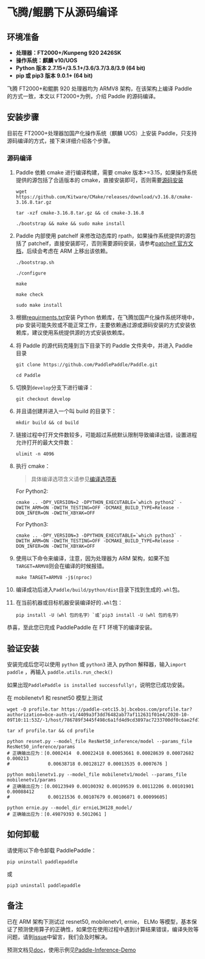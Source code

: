 # **飞腾/鲲鹏下从源码编译**

## 环境准备

* **处理器：FT2000+/Kunpeng 920 2426SK**
* **操作系统：麒麟 v10/UOS**
* **Python 版本 2.7.15+/3.5.1+/3.6/3.7/3.8/3.9 (64 bit)**
* **pip 或 pip3 版本 9.0.1+ (64 bit)**

飞腾 FT2000+和鲲鹏 920 处理器均为 ARMV8 架构，在该架构上编译 Paddle 的方式一致，本文以 FT2000+为例，介绍 Paddle 的源码编译。

## 安装步骤

目前在 FT2000+处理器加国产化操作系统（麒麟 UOS）上安装 Paddle，只支持源码编译的方式，接下来详细介绍各个步骤。

<a name="arm_source"></a>
### **源码编译**

1. Paddle 依赖 cmake 进行编译构建，需要 cmake 版本>=3.15，如果操作系统提供的源包括了合适版本的 cmake，直接安装即可，否则需要[源码安装](https://github.com/Kitware/CMake)

    ```
    wget https://github.com/Kitware/CMake/releases/download/v3.16.8/cmake-3.16.8.tar.gz
    ```

    ```
    tar -xzf cmake-3.16.8.tar.gz && cd cmake-3.16.8
    ```

    ```
    ./bootstrap && make && sudo make install
    ```

2. Paddle 内部使用 patchelf 来修改动态库的 rpath，如果操作系统提供的源包括了 patchelf，直接安装即可，否则需要源码安装，请参考[patchelf 官方文档](https://github.com/NixOS/patchelf)，后续会考虑在 ARM 上移出该依赖。

    ```
    ./bootstrap.sh
    ```

    ```
    ./configure
    ```

    ```
    make
    ```

    ```
    make check
    ```

    ```
    sudo make install
    ```

3. 根据[requirments.txt](https://github.com/PaddlePaddle/Paddle/blob/develop/python/requirements.txt)安装 Python 依赖库，在飞腾加国产化操作系统环境中，pip 安装可能失败或不能正常工作，主要依赖通过源或源码安装的方式安装依赖库，建议使用系统提供源的方式安装依赖库。

4. 将 Paddle 的源代码克隆到当下目录下的 Paddle 文件夹中，并进入 Paddle 目录

    ```
    git clone https://github.com/PaddlePaddle/Paddle.git
    ```

    ```
    cd Paddle
    ```

5. 切换到`develop`分支下进行编译：

    ```
    git checkout develop
    ```

6. 并且请创建并进入一个叫 build 的目录下：

    ```
    mkdir build && cd build
    ```

7. 链接过程中打开文件数较多，可能超过系统默认限制导致编译出错，设置进程允许打开的最大文件数：

    ```
    ulimit -n 4096
    ```

8. 执行 cmake：

    >具体编译选项含义请参见[编译选项表](https://www.paddlepaddle.org.cn/documentation/docs/zh/develop/install/Tables.html#Compile)

    For Python2:
    ```
    cmake .. -DPY_VERSION=2 -DPYTHON_EXECUTABLE=`which python2` -DWITH_ARM=ON -DWITH_TESTING=OFF -DCMAKE_BUILD_TYPE=Release -DON_INFER=ON -DWITH_XBYAK=OFF
    ```

    For Python3:
    ```
    cmake .. -DPY_VERSION=3 -DPYTHON_EXECUTABLE=`which python3` -DWITH_ARM=ON -DWITH_TESTING=OFF -DCMAKE_BUILD_TYPE=Release -DON_INFER=ON -DWITH_XBYAK=OFF
    ```

9. 使用以下命令来编译，注意，因为处理器为 ARM 架构，如果不加`TARGET=ARMV8`则会在编译的时候报错。

    ```
    make TARGET=ARMV8 -j$(nproc)
    ```

10. 编译成功后进入`Paddle/build/python/dist`目录下找到生成的`.whl`包。

11. 在当前机器或目标机器安装编译好的`.whl`包：

    ```
    pip install -U（whl 包的名字）`或`pip3 install -U（whl 包的名字）
    ```

恭喜，至此您已完成 PaddlePaddle 在 FT 环境下的编译安装。


## **验证安装**
安装完成后您可以使用 `python` 或 `python3` 进入 python 解释器，输入`import paddle` ，再输入
 `paddle.utils.run_check()`

如果出现`PaddlePaddle is installed successfully!`，说明您已成功安装。

在 mobilenetv1 和 resnet50 模型上测试

```
wget -O profile.tar https://paddle-cetc15.bj.bcebos.com/profile.tar?authorization=bce-auth-v1/4409a3f3dd76482ab77af112631f01e4/2020-10-09T10:11:53Z/-1/host/786789f3445f498c6a1fd4d9cd3897ac7233700df0c6ae2fd78079eba89bf3fb
```
```
tar xf profile.tar && cd profile
```
```
python resnet.py --model_file ResNet50_inference/model --params_file ResNet50_inference/params
# 正确输出应为：[0.0002414  0.00022418 0.00053661 0.00028639 0.00072682 0.000213
#              0.00638718 0.00128127 0.00013535 0.0007676 ]
```
```
python mobilenetv1.py --model_file mobilenetv1/model --params_file mobilenetv1/params
# 正确输出应为：[0.00123949 0.00100392 0.00109539 0.00112206 0.00101901 0.00088412
#              0.00121536 0.00107679 0.00106071 0.00099605]
```
```
python ernie.py --model_dir ernieL3H128_model/
# 正确输出应为：[0.49879393 0.5012061 ]
```

## **如何卸载**
请使用以下命令卸载 PaddlePaddle：

```
pip uninstall paddlepaddle
```
或
```
pip3 uninstall paddlepaddle
```


## **备注**

已在 ARM 架构下测试过 resnet50, mobilenetv1, ernie， ELMo 等模型，基本保证了预测使用算子的正确性，如果您在使用过程中遇到计算结果错误，编译失败等问题，请到[issue](https://github.com/PaddlePaddle/Paddle/issues)中留言，我们会及时解决。

预测文档见[doc](https://www.paddlepaddle.org.cn/documentation/docs/zh/develop/guides/05_inference_deployment/inference/native_infer.html)，使用示例见[Paddle-Inference-Demo](https://github.com/PaddlePaddle/Paddle-Inference-Demo)
